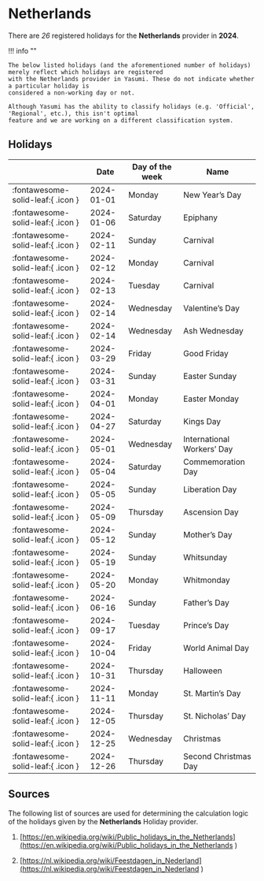 # Netherlands

There are _26_ registered holidays for the **Netherlands** provider in **2024**.

!!! info ""

    The below listed holidays (and the aforementioned number of holidays) merely reflect which holidays are registered
    with the Netherlands provider in Yasumi. These do not indicate whether a particular holiday is
    considered a non-working day or not.

    Although Yasumi has the ability to classify holidays (e.g. 'Official', 'Regional', etc.), this isn't optimal
    feature and we are working on a different classification system.

## Holidays

|     | Date | Day of the week | Name |
| --- | ---- | --------------- | ---- |
| :fontawesome-solid-leaf:{ .icon } | 2024-01-01 | Monday | New Year’s Day |
| :fontawesome-solid-leaf:{ .icon } | 2024-01-06 | Saturday | Epiphany |
| :fontawesome-solid-leaf:{ .icon } | 2024-02-11 | Sunday | Carnival |
| :fontawesome-solid-leaf:{ .icon } | 2024-02-12 | Monday | Carnival |
| :fontawesome-solid-leaf:{ .icon } | 2024-02-13 | Tuesday | Carnival |
| :fontawesome-solid-leaf:{ .icon } | 2024-02-14 | Wednesday | Valentine’s Day |
| :fontawesome-solid-leaf:{ .icon } | 2024-02-14 | Wednesday | Ash Wednesday |
| :fontawesome-solid-leaf:{ .icon } | 2024-03-29 | Friday | Good Friday |
| :fontawesome-solid-leaf:{ .icon } | 2024-03-31 | Sunday | Easter Sunday |
| :fontawesome-solid-leaf:{ .icon } | 2024-04-01 | Monday | Easter Monday |
| :fontawesome-solid-leaf:{ .icon } | 2024-04-27 | Saturday | Kings Day |
| :fontawesome-solid-leaf:{ .icon } | 2024-05-01 | Wednesday | International Workers’ Day |
| :fontawesome-solid-leaf:{ .icon } | 2024-05-04 | Saturday | Commemoration Day |
| :fontawesome-solid-leaf:{ .icon } | 2024-05-05 | Sunday | Liberation Day |
| :fontawesome-solid-leaf:{ .icon } | 2024-05-09 | Thursday | Ascension Day |
| :fontawesome-solid-leaf:{ .icon } | 2024-05-12 | Sunday | Mother’s Day |
| :fontawesome-solid-leaf:{ .icon } | 2024-05-19 | Sunday | Whitsunday |
| :fontawesome-solid-leaf:{ .icon } | 2024-05-20 | Monday | Whitmonday |
| :fontawesome-solid-leaf:{ .icon } | 2024-06-16 | Sunday | Father’s Day |
| :fontawesome-solid-leaf:{ .icon } | 2024-09-17 | Tuesday | Prince’s Day |
| :fontawesome-solid-leaf:{ .icon } | 2024-10-04 | Friday | World Animal Day |
| :fontawesome-solid-leaf:{ .icon } | 2024-10-31 | Thursday | Halloween |
| :fontawesome-solid-leaf:{ .icon } | 2024-11-11 | Monday | St. Martin’s Day |
| :fontawesome-solid-leaf:{ .icon } | 2024-12-05 | Thursday | St. Nicholas’ Day |
| :fontawesome-solid-leaf:{ .icon } | 2024-12-25 | Wednesday | Christmas |
| :fontawesome-solid-leaf:{ .icon } | 2024-12-26 | Thursday | Second Christmas Day |

## Sources

The following list of sources are used for determining the calculation logic of
the holidays given by the **Netherlands** Holiday provider.


1. [https://en.wikipedia.org/wiki/Public_holidays_in_the_Netherlands](https://en.wikipedia.org/wiki/Public_holidays_in_the_Netherlands )
   
1. [https://nl.wikipedia.org/wiki/Feestdagen_in_Nederland](https://nl.wikipedia.org/wiki/Feestdagen_in_Nederland )
   